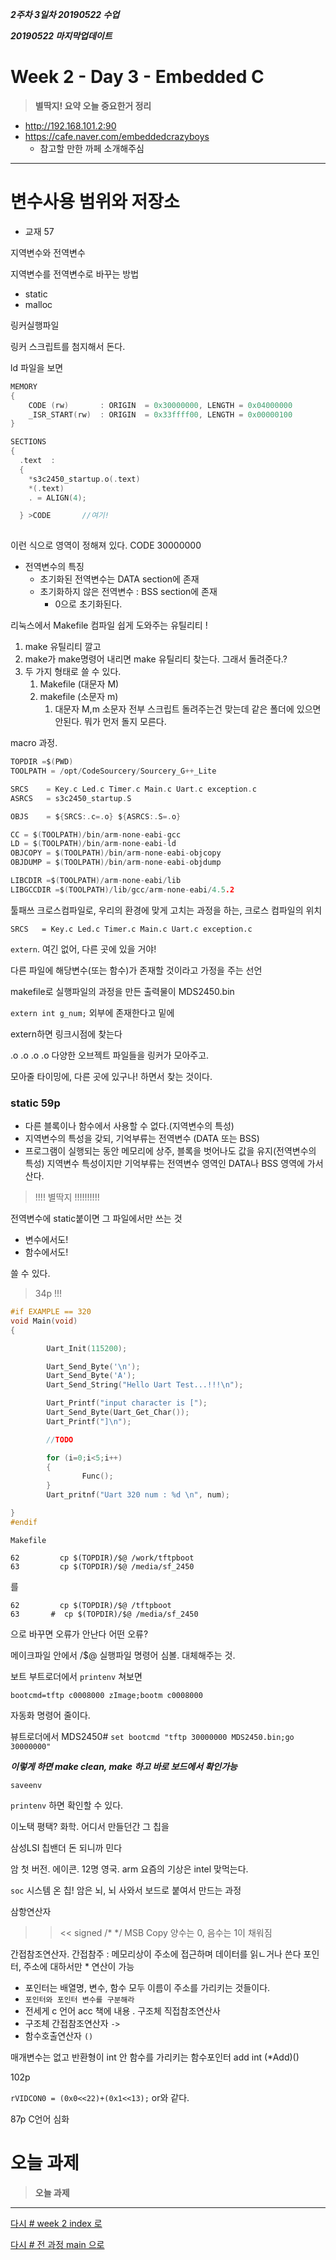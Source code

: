 ***2주차 3일차 20190522 수업***

***20190522 마지막업데이트***

# Week 2 - Day 3 - Embedded C

>**별딱지! 요약 오늘 중요한거 정리**

* http://192.168.101.2:90
* https://cafe.naver.com/embeddedcrazyboys
  * 참고할 만한 까페 소개해주심



---


# 변수사용 범위와 저장소

* 교재 57

지역변수와 전역변수

지역변수를 전역변수로 바꾸는 방법
* static
* malloc

링커실행파일

링커 스크립트를 첨지해서 돈다. 

ld 파일을 보면

```c
MEMORY
{
	CODE (rw)    	: ORIGIN  = 0x30000000, LENGTH = 0x04000000
	_ISR_START(rw) 	: ORIGIN  = 0x33ffff00, LENGTH = 0x00000100
}

SECTIONS
{
  .text  : 
  {
  	*s3c2450_startup.o(.text)
    *(.text)     
    . = ALIGN(4);

  } >CODE       //여기!
  
```
이런 식으로 영역이 정해져 있다. 
CODE 30000000 

* 전역변수의 특징
  * 초기화된 전역변수는 DATA section에 존재
  * 초기화하지 않은 전역변수 : BSS section에 존재
    * 0으로 초기화된다.

리눅스에서 Makefile 컴파일 쉽게 도와주는 유틸리티 !

1. make 유틸리티 깔고
2. make가 make명령어 내리면 make 유틸리티 찾는다. 그래서 돌려준다.?
3. 두 가지 형태로 쓸 수 있다.
   1. Makefile (대문자 M)
   2. makefile (소문자 m)
      1. 대문자 M,m 소문자 전부 스크립트 돌려주는건 맞는데 같은 폴더에 있으면 안된다. 뭐가 먼저 돌지 모른다.


macro 과정.

```c
TOPDIR =$(PWD)
TOOLPATH = /opt/CodeSourcery/Sourcery_G++_Lite

SRCS	= Key.c Led.c Timer.c Main.c Uart.c exception.c
ASRCS	= s3c2450_startup.S 

OBJS	= ${SRCS:.c=.o} ${ASRCS:.S=.o}

CC = $(TOOLPATH)/bin/arm-none-eabi-gcc
LD = $(TOOLPATH)/bin/arm-none-eabi-ld
OBJCOPY	= $(TOOLPATH)/bin/arm-none-eabi-objcopy
OBJDUMP	= $(TOOLPATH)/bin/arm-none-eabi-objdump

LIBCDIR =$(TOOLPATH)/arm-none-eabi/lib
LIBGCCDIR =$(TOOLPATH)/lib/gcc/arm-none-eabi/4.5.2
```


툴패쓰 크로스컴파일로, 우리의 환경에 맞게 고치는 과정을 하는, 크로스 컴파일의 위치


`SRCS	= Key.c Led.c Timer.c Main.c Uart.c exception.c`

`extern`. 여긴 없어, 다른 곳에 있을 거야! 

다른 파일에 해당변수(또는 함수)가 존재할 것이라고 가정을 주는 선언



makefile로 실행파일의 과정을 만든 출력물이 MDS2450.bin


`extern int g_num;` 외부에 존재한다고 밑에 


extern하면 링크시점에 찾는다

.o .o .o .o 다양한 오브젝트 파일들을 링커가 모아주고.

모아줄 타이밍에, 다른 곳에 있구나! 하면서 찾는 것이다.


### static 59p

* 다른 블록이나 함수에서 사용할 수 없다.(지역변수의 특성)
* 지역변수의 특성을 갖되, 기억부류는 전역변수 (DATA 또는 BSS)
* 프로그램이 실행되는 동안 메모리에 상주, 블록을 벗어나도 값을 유지(전역변수의 특성)
지역변수 특성이지만 기억부류는 전역변수 영역인 DATA나 BSS 영역에 가서 산다.

>!!!! 별딱지 !!!!!!!!!!

전역변수에 static붙이면 그 파일에서만 쓰는 것
* 변수에서도!
* 함수에서도! 

쓸 수 있다.

>34p !!!



```c
#if EXAMPLE == 320
void Main(void)
{

        Uart_Init(115200);

        Uart_Send_Byte('\n');
        Uart_Send_Byte('A');
        Uart_Send_String("Hello Uart Test...!!!\n");

        Uart_Printf("input character is [");
        Uart_Send_Byte(Uart_Get_Char());
        Uart_Printf("]\n");

        //TODO

        for (i=0;i<5;i++)
        {
                Func();
        }
        Uart_pritnf("Uart 320 num : %d \n", num);

}
#endif


```

`Makefile`
```
62         cp $(TOPDIR)/$@ /work/tftpboot
63         cp $(TOPDIR)/$@ /media/sf_2450
```
를

```
62         cp $(TOPDIR)/$@ /tftpboot
63       #  cp $(TOPDIR)/$@ /media/sf_2450
```
으로 바꾸면 오류가 안난다 어떤 오류?

메이크파일 안에서 /$@ 실행파일 명령어 심볼. 대체해주는 것.


보트 부트로더에서 `printenv` 쳐보면

`bootcmd=tftp c0008000 zImage;bootm c0008000`

자동화 명령어 줄이다.


뷰트로더에서 
MDS2450# `set bootcmd "tftp 30000000 MDS2450.bin;go 30000000"`

***이렇게 하면 make clean, make 하고 바로 보드에서 확인가능***

`saveenv`

`printenv` 하면 확인할 수 있다.

이노택 평택? 화학. 어디서 만들던간 그 칩을 

삼성LSI 칩밴더 돈 되니까 민다

암 첫 버전. 에이콘. 12명 영국. arm 요즘의 기상은 intel 맞먹는다.

`soc` 시스템 온 칩! 암은 뇌, 뇌 사와서 보드로 붙여서 만드는 과정 


삼항연산자
>> <<  signed /* */ MSB Copy 양수는 0, 음수는 1이 채워짐

간접참조연산자. 
간접참주 : 메모리상이 주소에 접근하며 데이터를 읽ㄴ거나 쓴다
포인터, 주소에 대하서만 * 연산이 가능
  * 포인터는 배열명, 변수, 함수 모두 이름이 주소를 가리키는 것들이다.
  * `포인터와 포인터 변수를 구분해라`
  * 전세게 c 언어 acc 책에 내용 . 구조체 직접참조연산사
* 구조체 간접참조연산자 `->`
* 함수호출연산자 `()`

매개변수는 없고 반환형이 int 안 함수를 가리키는 함수포인터 add
int (*Add)()


102p

`rVIDCON0 = (0x0<<22)+(0x1<<13);`
or와 같다.

87p C언어 심화






# 오늘 과제

>**오늘 과제**


---
[다시 # week 2 index 로](../w02.md)

[다시 # 전 과정 main 으로](../../README.md)
